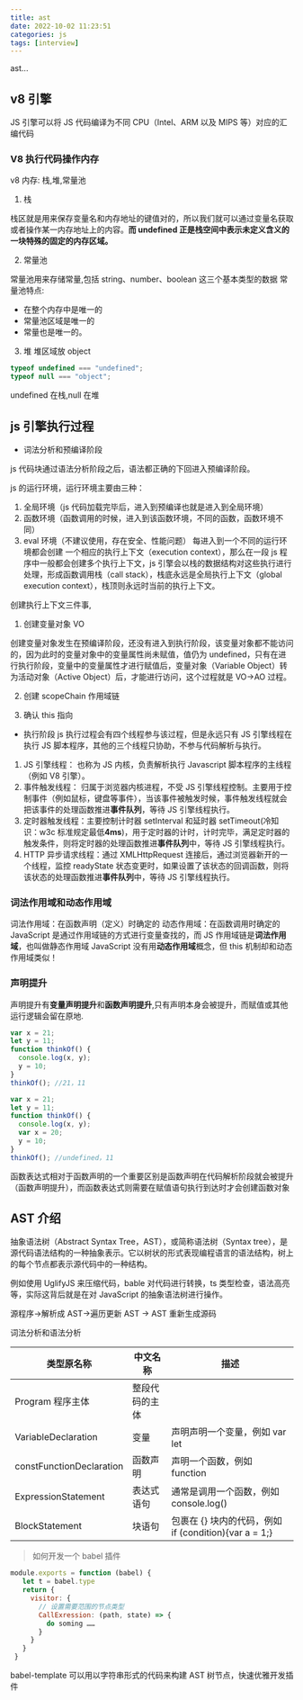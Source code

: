 ```yaml
---
title: ast
date: 2022-10-02 11:23:51
categories: js
tags: [interview]
---
```


ast...

<!-- more -->

## v8 引擎

JS 引擎可以将 JS 代码编译为不同 CPU（Intel、ARM 以及 MIPS 等）对应的汇编代码

### V8 执行代码操作内存

v8 内存: 栈,堆,常量池

1. 栈

栈区就是用来保存变量名和内存地址的键值对的，所以我们就可以通过变量名获取或者操作某一内存地址上的内容。**而 undefined 正是栈空间中表示未定义含义的一块特殊的固定的内存区域。**

2. 常量池

常量池用来存储常量,包括 string、number、boolean 这三个基本类型的数据
常量池特点:

- 在整个内存中是唯一的
- 常量池区域是唯一的
- 常量也是唯一的。

3. 堆
   堆区域放 object

```js
typeof undefined === "undefined";
typeof null === "object";
```

undefined 在栈,null 在堆

## js 引擎执行过程

- 词法分析和预编译阶段

js 代码块通过语法分析阶段之后，语法都正确的下回进入预编译阶段。

js 的运行环境，运行环境主要由三种：

1. 全局环境（js 代码加载完毕后，进入到预编译也就是进入到全局环境）
2. 函数环境（函数调用的时候，进入到该函数环境，不同的函数，函数环境不同）
3. eval 环境（不建议使用，存在安全、性能问题）
   每进入到一个不同的运行环境都会创建 一个相应的执行上下文（execution context），那么在一段 js 程序中一般都会创建多个执行上下文，js 引擎会以栈的数据结构对这些执行进行处理，形成函数调用栈（call stack），栈底永远是全局执行上下文（global execution context），栈顶则永远时当前的执行上下文。

创建执行上下文三件事,

1. 创建变量对象 VO

创建变量对象发生在预编译阶段，还没有进入到执行阶段，该变量对象都不能访问的，因为此时的变量对象中的变量属性尚未赋值，值仍为 undefined，只有在进行执行阶段，变量中的变量属性才进行赋值后，变量对象（Variable Object）转为活动对象（Active Object）后，才能进行访问，这个过程就是 VO->AO 过程。

2. 创建 scopeChain 作用域链

3. 确认 this 指向

- 执行阶段
  js 执行过程会有四个线程参与该过程，但是永远只有 JS 引擎线程在执行 JS 脚本程序，其他的三个线程只协助，不参与代码解析与执行。

1. JS 引擎线程： 也称为 JS 内核，负责解析执行 Javascript 脚本程序的主线程（例如 V8 引擎）。
2. 事件触发线程： 归属于浏览器内核进程，不受 JS 引擎线程控制。主要用于控制事件（例如鼠标，键盘等事件），当该事件被触发时候，事件触发线程就会把该事件的处理函数推进**事件队列**，等待 JS 引擎线程执行。
3. 定时器触发线程：主要控制计时器 setInterval 和延时器 setTimeout(冷知识：w3c 标准规定最低**4ms**)，用于定时器的计时，计时完毕，满足定时器的触发条件，则将定时器的处理函数推进**事件队列**中，等待 JS 引擎线程执行。
4. HTTP 异步请求线程：通过 XMLHttpRequest 连接后，通过浏览器新开的一个线程，监控 readyState 状态变更时，如果设置了该状态的回调函数，则将该状态的处理函数推进**事件队列**中，等待 JS 引擎线程执行。

### 词法作用域和动态作用域

词法作用域：在函数声明（定义）时确定的
动态作用域：在函数调用时确定的
JavaScript 是通过作用域链的方式进行变量查找的，而 JS 作用域链是**词法作用域**，也叫做静态作用域
JavaScript 没有用**动态作用域**概念，但 this 机制却和动态作用域类似！

### 声明提升

声明提升有**变量声明提升**和**函数声明提升**,只有声明本身会被提升，而赋值或其他运行逻辑会留在原地.

```js
var x = 21;
let y = 11;
function thinkOf() {
  console.log(x, y);
  y = 10;
}
thinkOf(); //21，11
```

```js
var x = 21;
let y = 11;
function thinkOf() {
  console.log(x, y);
  var x = 20;
  y = 10;
}
thinkOf(); //undefined，11
```

函数表达式相对于函数声明的一个重要区别是函数声明在代码解析阶段就会被提升（函数声明提升），而函数表达式则需要在赋值语句执行到达时才会创建函数对象

## AST 介绍

抽象语法树（Abstract Syntax Tree，AST），或简称语法树（Syntax tree），是源代码语法结构的一种抽象表示。它以树状的形式表现编程语言的语法结构，树上的每个节点都表示源代码中的一种结构。

例如使用 UglifyJS 来压缩代码，bable 对代码进行转换，ts 类型检查，语法高亮等，实际这背后就是在对 JavaScript 的抽象语法树进行操作。

源程序->解析成 AST->遍历更新 AST -> AST 重新生成源码

词法分析和语法分析

| 类型原名称               | 中文名称       | 描述                                                  |
| ------------------------ | -------------- | ----------------------------------------------------- |
| Program 程序主体         | 整段代码的主体 |
| VariableDeclaration      | 变量           | 声明声明一个变量，例如 var let                        |
| constFunctionDeclaration | 函数声明       | 声明一个函数，例如 function                           |
| ExpressionStatement      | 表达式语句     | 通常是调用一个函数，例如 console.log()                |
| BlockStatement           | 块语句         | 包裹在 {} 块内的代码，例如 if (condition){var a = 1;} |

> 如何开发一个 babel 插件

```js
module.exports = function (babel) {
   let t = babel.type
   return {
     visitor: {
       // 设置需要范围的节点类型
       CallExression: (path, state) => {
         do soming ……
       }
     }
   }
 }
```

babel-template 可以用以字符串形式的代码来构建 AST 树节点，快速优雅开发插件
